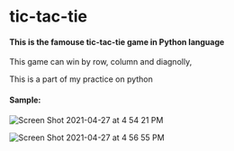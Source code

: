 # tic-tac-tie
#### This is the famouse tic-tac-tie game in Python language 

This game can win by row, column and diagnolly,

This is a part of my practice on python

#### Sample:

 ![Screen Shot 2021-04-27 at 4 54 21 PM](https://user-images.githubusercontent.com/38424188/116244692-36f77300-a779-11eb-93e1-5482f9aee57c.png)
 
 ![Screen Shot 2021-04-27 at 4 56 55 PM](https://user-images.githubusercontent.com/38424188/116245037-948bbf80-a779-11eb-90d6-db65e9ffdb02.png)

